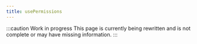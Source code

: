 ```yaml
---
title: usePermissions
---
```


:::caution Work in progress
This page is currently being rewritten and is not complete or may have missing information.
:::